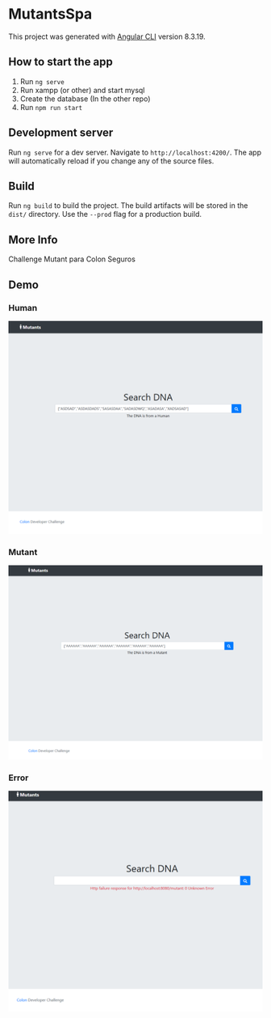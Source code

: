 # MutantsSpa

This project was generated with [Angular CLI](https://github.com/angular/angular-cli) version 8.3.19.

## How to start the app

1) Run `ng serve`
2) Run xampp (or other) and start mysql
3) Create the database (In the other repo)
4) Run `npm run start`

## Development server

Run `ng serve` for a dev server. Navigate to `http://localhost:4200/`. The app will automatically reload if you change any of the source files.

## Build

Run `ng build` to build the project. The build artifacts will be stored in the `dist/` directory. Use the `--prod` flag for a production build.

## More Info

Challenge Mutant para Colon Seguros

## Demo

### Human
![Human](https://github.com/PabloMaly/mutant-spa/blob/master/src/assets/Screenshot_2019-12-17%20MutantsSpa(1).png)
### Mutant
![Mutant](https://github.com/PabloMaly/mutant-spa/blob/master/src/assets/Screenshot_2019-12-17%20MutantsSpa.png)
### Error
![Error](https://github.com/PabloMaly/mutant-spa/blob/master/src/assets/error.png)
